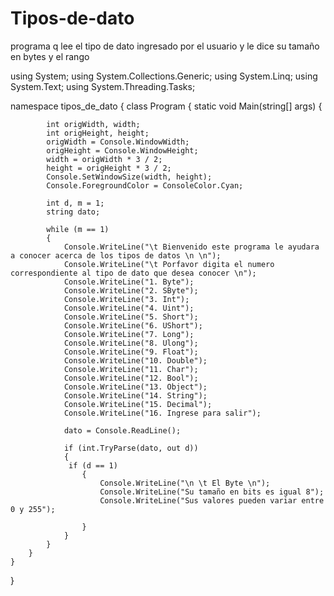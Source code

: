 # Tipos-de-dato
programa q lee el tipo de dato ingresado por el usuario y le dice su tamaño en bytes y el rango

using System;
using System.Collections.Generic;
using System.Linq;
using System.Text;
using System.Threading.Tasks;

namespace tipos_de_dato
{
    class Program
    {
        static void Main(string[] args)
        {

            int origWidth, width;
            int origHeight, height;
            origWidth = Console.WindowWidth;
            origHeight = Console.WindowHeight;
            width = origWidth * 3 / 2;
            height = origHeight * 3 / 2;
            Console.SetWindowSize(width, height);
            Console.ForegroundColor = ConsoleColor.Cyan;

            int d, m = 1;
            string dato;

            while (m == 1) 
            {
                Console.WriteLine("\t Bienvenido este programa le ayudara a conocer acerca de los tipos de datos \n \n");
                Console.WriteLine("\t Porfavor digita el numero correspondiente al tipo de dato que desea conocer \n");
                Console.WriteLine("1. Byte");
                Console.WriteLine("2. SByte");
                Console.WriteLine("3. Int");
                Console.WriteLine("4. Uint");
                Console.WriteLine("5. Short");
                Console.WriteLine("6. UShort");
                Console.WriteLine("7. Long");
                Console.WriteLine("8. Ulong");
                Console.WriteLine("9. Float");
                Console.WriteLine("10. Double");
                Console.WriteLine("11. Char");
                Console.WriteLine("12. Bool");
                Console.WriteLine("13. Object");
                Console.WriteLine("14. String");
                Console.WriteLine("15. Decimal");
                Console.WriteLine("16. Ingrese para salir");

                dato = Console.ReadLine();

                if (int.TryParse(dato, out d)) 
                {
                 if (d == 1) 
                    {
                        Console.WriteLine("\n \t El Byte \n");
                        Console.WriteLine("Su tamaño en bits es igual 8");
                        Console.WriteLine("Sus valores pueden variar entre 0 y 255");
                    
                    }
                }
            }
        }
    }
}
